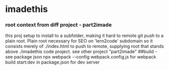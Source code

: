 # imadethis
### root context from diff project - part2imade
this proj setup to install to a subfolder,
making it hard to remote git push to a plain root.
Plain root necessary for SEO on 'lern2code' subdomain so
it consists merely of ./index.html to push to remote,
supplying root that stands above ./imadethis code project.
see other project "part2imade"
##build - see package json
 npx webpack --config webpack.config.js for webpack build
 start:dev in package.json for dev server
